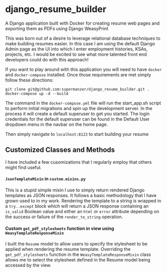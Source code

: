 # django_resume_builder
A Django application built with Docker for creating resume web pages and exporting them as PDFs using Django WeasyPrint


This was born out of a desire to leverage relational database techniques to make building resumes easier.  In this case I am using the default Django Admin page as the UI into which I enter employment histories, KSAs, projects, etc.  I would be excited to see what more talented front end developers could do with this approach!


If you want to play around with this application you will need to have `docker` and `docker-compose` installed.  Once those requirements are met simply follow these directions:

```
git clone git@github.com:supermanzer/django_resume_builder.git .
docker-compose up -d --build
```
The command in the `docker-compose.yml` file will run the start_app.sh script to perform initial migrations and spin up the development server.  In the process it will create a default superuser to get you started.  The login credentials for the default superuser can be found in the Default User dropdown menu in the navbar on the home page.

Then simply navigate to `localhost:8123` to start building your resume


## Customized Classes and Methods
I have included a few cusomizations that I regularly employ that others might find useful.

#### `JsonTemplateMixin` in `custom.mixins.py`
This is a stupid simple mixin I use to simply return rendered Django templates as JSON responses.  It follows a basic methodology that I have grown used to in my work.  Rendering the template to a string is wrapped in a `try..except` block which will return a JSON response containing an `is_valid` Boolean value and either an `html` or `error` attribute depending on the success or failure of the `render_to_string` operation.

#### Custom `get_pdf_stylesheets` function in view using `WeasyTemplateResponseMixin`
I built the `Resume` model to allow users to specify the stylesheet to be applied when rendering the resume template.  Overriding the `get_pdf_stylesheets` function in the `WeasyTemplateResponseMixin` class allows me to select the stylesheet defined in the Resume model being accessed by the view. 
